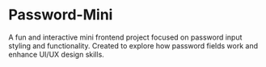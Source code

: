 # Password-Mini
 A fun and interactive mini frontend project focused on password input styling and functionality. Created to explore how password fields work and enhance UI/UX design skills.
